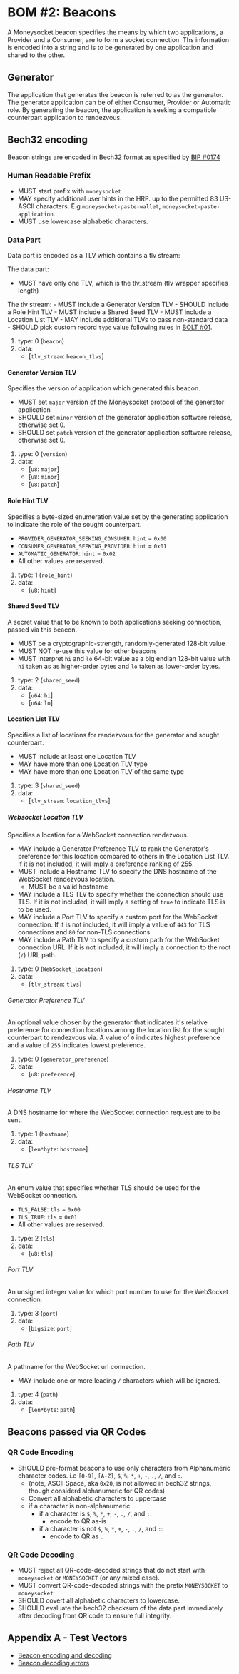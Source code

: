 # BOM #2: Beacons

A Moneysocket beacon specifies the means by which two applications, a Provider and a Consumer, are to form a socket connection. Ths information is encoded into a string and is to be generated by one application and shared to the other.


## Generator

The application that generates the beacon is referred to as the generator. The generator application can be of either Consumer, Provider or Automatic role. By generating the beacon, the application is seeking a compatible counterpart application to rendezvous.

## Bech32 encoding

Beacon strings are encoded in Bech32 format as specified by [BIP #0174](https://github.com/bitcoin/bips/blob/master/bip-0173.mediawiki)

### Human Readable Prefix

- MUST start prefix with `moneysocket`
- MAY specify additional user hints in the HRP. up to the permitted 83 US-ASCII characters. E.g `moneysocket-paste-wallet`, `moneysocket-paste-application`.
- MUST use lowercase alphabetic characters.


### Data Part

Data part is encoded as a TLV which contains a tlv stream:

The data part:

- MUST have only one TLV, which is the tlv\_stream (tlv wrapper specifies length)

The tlv stream:
    - MUST include a Generator Version TLV
    - SHOULD include a Role Hint TLV
    - MUST include a Shared Seed TLV
    - MUST include a Location List TLV
    - MAY include additional TLVs to pass non-standard data
        - SHOULD pick custom record `type` value following rules in [BOLT #01](https://github.com/lightningnetwork/lightning-rfc/blob/master/01-messaging.md#type-length-value-format).

1. type: 0 (`beacon`)
2. data:
    * [`tlv_stream`: `beacon_tlvs`]


#### Generator Version TLV

Specifies the version of application which generated this beacon.

- MUST set `major` version of the Moneysocket protocol of the generator application
- SHOULD set `minor` version of the generator application software release, otherwise set 0.
- SHOULD set `patch` version of the generator application software release, otherwise set 0.

1. type: 0 (`version`)
2. data:
    * [`u8`: `major`]
    * [`u8`: `minor`]
    * [`u8`: `patch`]

#### Role Hint TLV

Specifies a byte-sized enumeration value set by the generating application to indicate the role of the sought counterpart.

- `PROVIDER_GENERATOR_SEEKING_CONSUMER`: `hint` = `0x00`
- `CONSUMER_GENERATOR_SEEKING_PROVIDER`: `hint` = `0x01`
- `AUTOMATIC_GENERATOR`: `hint` = `0x02`
- All other values are reserved.

1. type: 1 (`role_hint`)
2. data:
    * [`u8`: `hint`]


#### Shared Seed TLV

A secret value that to be known to both applications seeking connection, passed via this beacon.

- MUST be a cryptographic-strength, randomly-generated 128-bit value
- MUST NOT re-use this value for other beacons
- MUST interpret `hi` and `lo` 64-bit value as a big endian 128-bit value with `hi` taken as as higher-order bytes and `lo` taken as lower-order bytes.

1. type: 2 (`shared_seed`)
2. data:
    * [`u64`: `hi`]
    * [`u64`: `lo`]


#### Location List TLV

Specifies a list of locations for rendezvous for the generator and sought counterpart.

- MUST include at least one Location TLV
- MAY have more than one Location TLV type
- MAY have more than one Location TLV of the same type

1. type: 3 (`shared_seed`)
2. data:
    * [`tlv_stream`: `location_tlvs`]


##### Websocket Location TLV

Specifies a location for a WebSocket connection rendezvous.

- MAY include a Generator Preference TLV to rank the Generator's preference for this location compared to others in the Location List TLV. If it is not included, it will imply a preference ranking of 255.
- MUST include a Hostname TLV to specify the DNS hostname of the WebSocket rendezvous location.
    - MUST be a valid hostname
- MAY include a TLS TLV to specify whether the connection should use TLS. If it is not included, it will imply a setting of `true` to indicate TLS is to be used.
- MAY include a Port TLV to specify a custom port for the WebSocket connection. If it is not included, it will imply a value of `443` for TLS connections and `80` for non-TLS connections.
- MAY include a Path TLV to specify a custom path for the WebSocket connection URL. If it is not included, it will imply a connection to the root (`/`) URL path.

1. type: 0 (`WebSocket_location`)
2. data:
    * [`tlv_stream`: `tlvs`]


###### Generator Preference TLV

An optional value chosen by the generator that indicates it's relative preference for connection locations among the location list for the sought counterpart to rendezvous via. A value of `0` indicates highest preference and a value of `255` indicates lowest preference.

1. type: 0 (`generator_preference`)
2. data:
    * [`u8`: `preference`]

###### Hostname TLV

A DNS hostname for where the WebSocket connection request are to be sent.

1. type: 1 (`hostname`)
2. data:
    * [`len*byte`: `hostname`]

###### TLS TLV

An enum value that specifies whether TLS should be used for the WebSocket connection.

- `TLS_FALSE`: `tls` = `0x00`
- `TLS_TRUE`: `tls` = `0x01`
- All other values are reserved.

1. type: 2 (`tls`)
2. data:
    * [`u8`: `tls`]

###### Port TLV

An unsigned integer value for which port number to use for the WebSocket connection.

1. type: 3 (`port`)
2. data:
    * [`bigsize`: `port`]

###### Path TLV

A pathname for the WebSocket url connection.

- MAY include one or more leading `/` characters which will be ignored.

1. type: 4 (`path`)
2. data:
    * [`len*byte`: `path`]


## Beacons passed via QR Codes

### QR Code Encoding

- SHOULD pre-format beacons to use only characters from Alphanumeric character codes. i.e `[0-9]`, `[A-Z]`, `$`, `%`, `*`, `+`, `-`, `.`, `/`, and `:`.
     - (note, ASCII Space, aka `0x20`, is not allowed in bech32 strings, though considerd alphanumeric for QR codes)
    - Convert all alphabetic characters to uppercase
    - if a character is non-alphanumeric:
        - if a character is `$`, `%`, `*`, `+`, `-`, `.`, `/`, and `:`:
            - encode to QR as-is
        - if a character is not `$`, `%`, `*`, `+`, `-`, `.`, `/`, and `:`:
            - encode to QR as `.`

### QR Code Decoding

- MUST reject all QR-code-decoded strings that do not start with `moneysocket` or `MONEYSOCKET` (or any mixed case).
- MUST convert QR-code-decoded strings with the prefix `MONEYSOCKET` to `moneysocket`
- SHOULD covert all alphabetic characters to lowercase.
- SHOULD evaluate the bech32 checksum of the data part immediately after decoding from QR code to ensure full integrity.



## Appendix A - Test Vectors

* [Beacon encoding and decoding](test-vectors/01-beacon-encode-decode.json)
* [Beacon decoding errors](test-vectors/01-beacon-decode-error.json)
